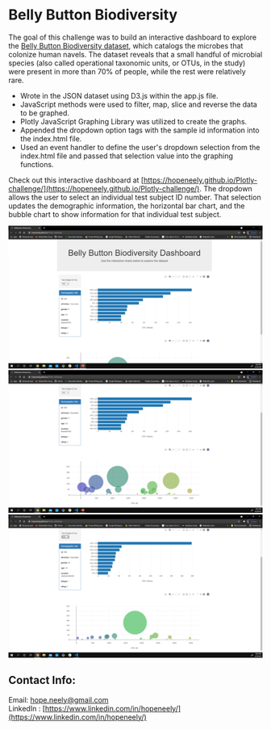 # Belly Button Biodiversity

The goal of this challenge was to build an interactive dashboard to explore the [Belly Button Biodiversity dataset](http://robdunnlab.com/projects/belly-button-biodiversity/), which catalogs the microbes that colonize human navels. The dataset reveals that a small handful of microbial species (also called operational taxonomic units, or OTUs, in the study) were present in more than 70% of people, while the rest were relatively rare.

- Wrote in the JSON dataset using D3.js within the app.js file. 
- JavaScript methods were used to filter, map, slice and reverse the data to be graphed. 
- Plotly JavaScript Graphing Library was utilized to create the graphs. 
- Appended the dropdown option tags with the sample id information into the index.html file. 
- Used an event handler to define the user's dropdown selection from the index.html file and passed that selection value into the graphing functions.

Check out this interactive dashboard at [https://hopeneely.github.io/Plotly-challenge/](https://hopeneely.github.io/Plotly-challenge/). The dropdown allows the user to select an individual test subject ID number. That selection updates the demographic information, the horizontal bar chart, and the bubble chart to show information for that individual test subject. 

![Belly Button Biodiversity Dashboard Heading](Images/deployed_head.png)
![Belly Button Biodiversity Dashboard Initial Sample ID](Images/deployed_940.png)
![Belly Button Biodiversity Dashboard Selected Sample ID 956](Images/deployed_956.png)

## Contact Info: 
Email: [hope.neely@gmail.com](hope.neely@gmail.com)<br>
LinkedIn : [https://www.linkedin.com/in/hopeneely/](https://www.linkedin.com/in/hopeneely/)
